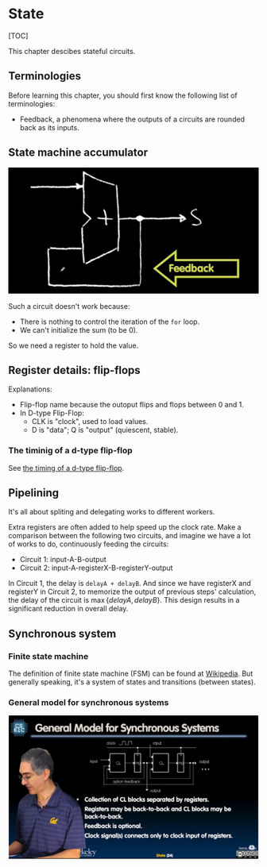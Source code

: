 # State

[TOC]

This chapter descibes stateful circuits.

## Terminologies

Before learning this chapter, you should first know the following list of
terminologies:
*   Feedback, a phenomena where the outputs of a circuits are rounded back as
    its inputs.

## State machine accumulator

![A-failure-accumulator](failure-accumulator.png "A failure accumulator")

Such a circuit doesn't work because:
*   There is nothing to control the iteration of the `for` loop.
*   We can't initialize the sum (to be 0).

So we need a register to hold the value.

## Register details: flip-flops

Explanations:
*   Flip-flop name because the outoput flips and flops between 0 and 1.
*   In D-type Flip-Flop:
    *   CLK is "clock", used to load values.
    *   D is "data"; Q is "output" (quiescent, stable).

### The timinig of a d-type flip-flop

See [the timing of a d-type flip-flop](./timing-of-d-flip-flop.md).

## Pipelining

It's all about spliting and delegating works to different workers.

Extra registers are often added to help speed up the clock rate. Make a
comparison between the following two circuits, and imagine we have a lot of
works to do, continuously feeding the circuits:

*   Circuit 1: input-A-B-output
*   Circuit 2: input-A-registerX-B-registerY-output

In Circuit 1, the delay is `delayA + delayB`. And since we have registerX and
registerY in Circuit 2, to memorize the output of previous steps' calculation,
the delay of the circuit is $\max \{delayA, delayB\}$. This design results in a
significant reduction in overall delay.

## Synchronous system

### Finite state machine

The definition of finite state machine (FSM) can be found at
[Wikipedia][finite-state-machine]. But generally speaking, it's a system of
states and transitions (between states).

[finite-state-machine]: https://en.wikipedia.org/wiki/Finite-state_machine

### General model for synchronous systems

![General-model-for-synchronous-systems](./general-model-for-synchronous-systems.png)
